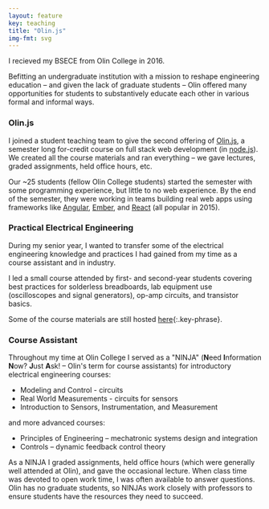 ```yaml
---
layout: feature
key: teaching
title: "Olin.js"
img-fmt: svg
---
```


I recieved my BSECE from Olin College in 2016.

Befitting an undergraduate institution with a mission to reshape engineering education – and given the lack of graduate students – Olin offered many opportunities for students to substantively educate each other in various formal and informal ways.

### Olin.js

I joined a student teaching team to give the second offering of [Olin.js](https://github.com/olinjs/olinjs), a semester long for-credit course on full stack web development (in [node.js](https://nodejs.org/en/)). We created all the course materials and ran everything – we gave lectures, graded assignments, held office hours, etc.

Our ~25 students (fellow Olin College students) started the semester with some programming experience, but little to no web experience. By the end of the semester, they were working in teams building real web apps using frameworks like [Angular](https://angularjs.org), [Ember](https://emberjs.com), and [React](https://reactjs.org) (all popular in 2015).

### Practical Electrical Engineering

During my senior year, I wanted to transfer some of the electrical engineering knowledge and practices I had gained from my time as a course assistant and in industry.

I led a small course attended by first- and second-year students covering best practices for solderless breadboards, lab equipment use (oscilloscopes and signal generators), op-amp circuits, and transistor basics.

Some of the course materials are still hosted [here](https://www.evandors.ky/ee-seminar){:.key-phrase}.

### Course Assistant

Throughout my time at Olin College I served as a "NINJA" (**N**eed **I**nformation **N**ow? **J**ust **A**sk! – Olin's term for course assistants) for introductory electrical engineering courses:

- Modeling and Control - circuits
- Real World Measurements - circuits for sensors
- Introduction to Sensors, Instrumentation, and Measurement

and more advanced courses:
- Principles of Engineering – mechatronic systems design and integration
- Controls – dynamic feedback control theory

As a NINJA I graded assignments, held office hours (which were generally well attended at Olin), and gave the occasional lecture. When class time was devoted to open work time, I was often available to answer questions. Olin has no graduate students, so NINJAs work closely with professors to ensure students have the resources they need to succeed.